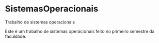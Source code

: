 # SistemasOperacionais
Trabalho de sistemas operacionais 

Este é um trabalho de sistemas operacionais feito no primeiro semestre da faculdade.

